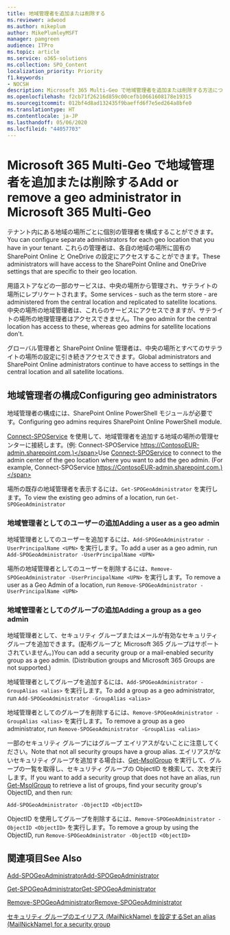 ```yaml
---
title: 地域管理者を追加または削除する
ms.reviewer: adwood
ms.author: mikeplum
author: MikePlumleyMSFT
manager: pamgreen
audience: ITPro
ms.topic: article
ms.service: o365-solutions
ms.collection: SPO_Content
localization_priority: Priority
f1.keywords:
- NOCSH
description: Microsoft 365 Multi-Geo で地域管理者を追加または削除する方法について説明します。
ms.openlocfilehash: f2cb71f26216d859c00cefb10661608178e19315
ms.sourcegitcommit: 012bf4d8ad132435f9baeffd6f7e5ed264a8bfe0
ms.translationtype: HT
ms.contentlocale: ja-JP
ms.lasthandoff: 05/06/2020
ms.locfileid: "44057703"
---
```

# <a name="add-or-remove-a-geo-administrator-in-microsoft-365-multi-geo"></a><span data-ttu-id="7a352-103">Microsoft 365 Multi-Geo で地域管理者を追加または削除する</span><span class="sxs-lookup"><span data-stu-id="7a352-103">Add or remove a geo administrator in Microsoft 365 Multi-Geo</span></span>

<span data-ttu-id="7a352-104">テナント内にある地域の場所ごとに個別の管理者を構成することができます。</span><span class="sxs-lookup"><span data-stu-id="7a352-104">You can configure separate administrators for each geo location that you have in your tenant.</span></span> <span data-ttu-id="7a352-105">これらの管理者は、各自の地域の場所に固有の SharePoint Online と OneDrive の設定にアクセスすることができます。</span><span class="sxs-lookup"><span data-stu-id="7a352-105">These administrators will have access to the SharePoint Online and OneDrive settings that are specific to their geo location.</span></span>

<span data-ttu-id="7a352-106">用語ストアなどの一部のサービスは、中央の場所から管理され、サテライトの場所にレプリケートされます。</span><span class="sxs-lookup"><span data-stu-id="7a352-106">Some services - such as the term store - are administered from the central location and replicated to satellite locations.</span></span> <span data-ttu-id="7a352-107">中央の場所の地域管理者は、これらのサービスにアクセスできますが、サテライトの場所の地理管理者はアクセスできません。</span><span class="sxs-lookup"><span data-stu-id="7a352-107">The geo admin for the central location has access to these, whereas geo admins for satellite locations don't.</span></span>

<span data-ttu-id="7a352-108">グローバル管理者と SharePoint Online 管理者は、中央の場所とすべてのサテライトの場所の設定に引き続きアクセスできます。</span><span class="sxs-lookup"><span data-stu-id="7a352-108">Global administrators and SharePoint Online administrators continue to have access to settings in the central location and all satellite locations.</span></span>

## <a name="configuring-geo-administrators"></a><span data-ttu-id="7a352-109">地域管理者の構成</span><span class="sxs-lookup"><span data-stu-id="7a352-109">Configuring geo administrators</span></span>

<span data-ttu-id="7a352-110">地域管理者の構成には、SharePoint Online PowerShell モジュールが必要です。</span><span class="sxs-lookup"><span data-stu-id="7a352-110">Configuring geo admins requires SharePoint Online PowerShell module.</span></span>

<span data-ttu-id="7a352-111">[Connect-SPOService](https://docs.microsoft.com/powershell/module/sharepoint-online/Connect-SPOService) を使用して、地域管理者を追加する地域の場所の管理センターに接続します。(例: Connect-SPOService  https://ContosoEUR-admin.sharepoint.com.)</span><span class="sxs-lookup"><span data-stu-id="7a352-111">Use [Connect-SPOService](https://docs.microsoft.com/powershell/module/sharepoint-online/Connect-SPOService) to connect to the admin center of the geo location where you want to add the geo admin. (For example, Connect-SPOService  https://ContosoEUR-admin.sharepoint.com.)</span></span>

<span data-ttu-id="7a352-112">場所の既存の地域管理者を表示するには、`Get-SPOGeoAdministrator` を実行します。</span><span class="sxs-lookup"><span data-stu-id="7a352-112">To view the existing geo admins of a location, run `Get-SPOGeoAdministrator`</span></span>

### <a name="adding-a-user-as-a-geo-admin"></a><span data-ttu-id="7a352-113">地域管理者としてのユーザーの追加</span><span class="sxs-lookup"><span data-stu-id="7a352-113">Adding a user as a geo admin</span></span>

<span data-ttu-id="7a352-114">地域管理者としてのユーザーを追加するには、`Add-SPOGeoAdministrator -UserPrincipalName <UPN>` を実行します。</span><span class="sxs-lookup"><span data-stu-id="7a352-114">To add a user as a geo admin, run `Add-SPOGeoAdministrator -UserPrincipalName <UPN>`</span></span>

<span data-ttu-id="7a352-115">場所の地域管理者としてのユーザーを削除するには、`Remove-SPOGeoAdministrator -UserPrincipalName <UPN>` を実行します。</span><span class="sxs-lookup"><span data-stu-id="7a352-115">To remove a user as a Geo Admin of a location, run  `Remove-SPOGeoAdministrator -UserPrincipalName <UPN>`</span></span>

### <a name="adding-a-group-as-a-geo-admin"></a><span data-ttu-id="7a352-116">地域管理者としてのグループの追加</span><span class="sxs-lookup"><span data-stu-id="7a352-116">Adding a group as a geo admin</span></span>

<span data-ttu-id="7a352-117">地域管理者として、セキュリティ グループまたはメールが有効なセキュリティ グループを追加できます。(配布グループと Microsoft 365 グループはサポートされていません。)</span><span class="sxs-lookup"><span data-stu-id="7a352-117">You can add a security group or a mail-enabled security group as a geo admin. (Distribution groups and Microsoft 365 Groups are not supported.)</span></span>

<span data-ttu-id="7a352-118">地域管理者としてグループを追加するには、`Add-SPOGeoAdministrator -GroupAlias <alias>` を実行します。</span><span class="sxs-lookup"><span data-stu-id="7a352-118">To add a group as a geo administrator, run `Add-SPOGeoAdministrator -GroupAlias <alias>`</span></span>

<span data-ttu-id="7a352-119">地域管理者としてのグループを削除するには、`Remove-SPOGeoAdministrator -GroupAlias <alias>` を実行します。</span><span class="sxs-lookup"><span data-stu-id="7a352-119">To remove a group as a geo administrator, run `Remove-SPOGeoAdministrator -GroupAlias <alias>`</span></span>

<span data-ttu-id="7a352-120">一部のセキュリティ グループにはグループ エイリアスがないことに注意してください。</span><span class="sxs-lookup"><span data-stu-id="7a352-120">Note that not all security groups have a group alias.</span></span> <span data-ttu-id="7a352-121">エイリアスがないセキュリティ グループを追加する場合は、[Get-MsolGroup](https://docs.microsoft.com/powershell/module/msonline/get-msolgroup) を実行して、グループの一覧を取得し、セキュリティ グループの ObjectID を検索して、次を実行します。</span><span class="sxs-lookup"><span data-stu-id="7a352-121">If you want to add a security group that does not have an alias, run [Get-MsolGroup](https://docs.microsoft.com/powershell/module/msonline/get-msolgroup) to retrieve a list of groups, find your security group's ObjectID, and then run:</span></span>

`Add-SPOGeoAdministrator -ObjectID <ObjectID>`

<span data-ttu-id="7a352-122">ObjectID を使用してグループを削除するには、`Remove-SPOGeoAdministrator -ObjectID <ObjectID>` を実行します。</span><span class="sxs-lookup"><span data-stu-id="7a352-122">To remove a group by using the ObjectID, run `Remove-SPOGeoAdministrator -ObjectID <ObjectID>`</span></span>

## <a name="see-also"></a><span data-ttu-id="7a352-123">関連項目</span><span class="sxs-lookup"><span data-stu-id="7a352-123">See Also</span></span>

[<span data-ttu-id="7a352-124">Add-SPOGeoAdministrator</span><span class="sxs-lookup"><span data-stu-id="7a352-124">Add-SPOGeoAdministrator</span></span>](https://docs.microsoft.com/powershell/module/sharepoint-online/add-spogeoadministrator)

[<span data-ttu-id="7a352-125">Get-SPOGeoAdministrator</span><span class="sxs-lookup"><span data-stu-id="7a352-125">Get-SPOGeoAdministrator</span></span>](https://docs.microsoft.com/powershell/module/sharepoint-online/get-spogeoadministrator)

[<span data-ttu-id="7a352-126">Remove-SPOGeoAdministrator</span><span class="sxs-lookup"><span data-stu-id="7a352-126">Remove-SPOGeoAdministrator</span></span>](https://docs.microsoft.com/powershell/module/sharepoint-online/remove-spogeoadministrator)

[<span data-ttu-id="7a352-127">セキュリティ グループのエイリアス (MailNickName) を設定する</span><span class="sxs-lookup"><span data-stu-id="7a352-127">Set an alias (MailNickName) for a security group</span></span>](https://docs.microsoft.com/powershell/module/azuread/set-azureadgroup)